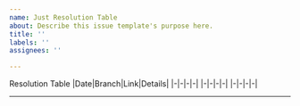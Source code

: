 ```yaml
---
name: Just Resolution Table
about: Describe this issue template's purpose here.
title: ''
labels: ''
assignees: ''

---
```


Resolution Table
|Date|Branch|Link|Details|
|-|-|-|-|
|-|-|-|-|
|-|-|-|-|

-----

